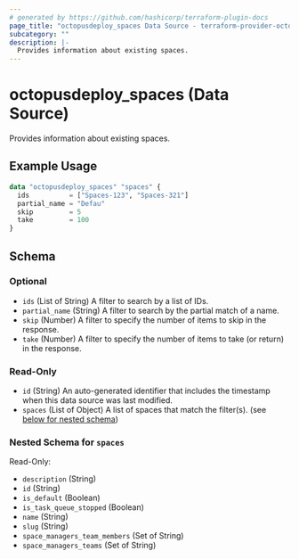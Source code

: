 ```yaml
---
# generated by https://github.com/hashicorp/terraform-plugin-docs
page_title: "octopusdeploy_spaces Data Source - terraform-provider-octopusdeploy"
subcategory: ""
description: |-
  Provides information about existing spaces.
---
```


# octopusdeploy_spaces (Data Source)

Provides information about existing spaces.

## Example Usage

```terraform
data "octopusdeploy_spaces" "spaces" {
  ids          = ["Spaces-123", "Spaces-321"]
  partial_name = "Defau"
  skip         = 5
  take         = 100
}
```

<!-- schema generated by tfplugindocs -->
## Schema

### Optional

- `ids` (List of String) A filter to search by a list of IDs.
- `partial_name` (String) A filter to search by the partial match of a name.
- `skip` (Number) A filter to specify the number of items to skip in the response.
- `take` (Number) A filter to specify the number of items to take (or return) in the response.

### Read-Only

- `id` (String) An auto-generated identifier that includes the timestamp when this data source was last modified.
- `spaces` (List of Object) A list of spaces that match the filter(s). (see [below for nested schema](#nestedatt--spaces))

<a id="nestedatt--spaces"></a>
### Nested Schema for `spaces`

Read-Only:

- `description` (String)
- `id` (String)
- `is_default` (Boolean)
- `is_task_queue_stopped` (Boolean)
- `name` (String)
- `slug` (String)
- `space_managers_team_members` (Set of String)
- `space_managers_teams` (Set of String)


